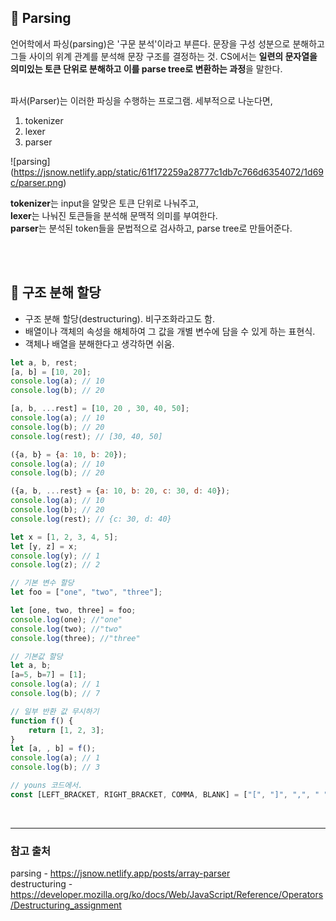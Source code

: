 ## 📌 Parsing
언어학에서 파싱(parsing)은 '구문 분석'이라고 부른다. 문장을 구성 성분으로 분해하고 그들 사이의 위계 관계를 분석해 문장 구조를 결정하는 것. CS에서는 **일련의 문자열을 의미있는 토큰 단위로 분해하고 이를 parse tree로 변환하는 과정**을 말한다.

<br>
파서(Parser)는 이러한 파싱을 수행하는 프로그램. 세부적으로 나눈다면,

1. tokenizer
2. lexer
3. parser

![parsing] (https://jsnow.netlify.app/static/61f172259a28777c1db7c766d6354072/1d69c/parser.png)

**tokenizer**는 input을 알맞은 토큰 단위로 나눠주고, <br>
**lexer**는 나눠진 토큰들을 분석해 문맥적 의미를 부여한다. <br> 
**parser**는 분석된 token들을 문법적으로 검사하고, parse tree로 만들어준다.

<br>
<br>

## 📌 구조 분해 할당
- 구조 분해 할당(destructuring). 비구조화라고도 함.
- 배열이나 객체의 속성을 해체하여 그 값을 개별 변수에 담을 수 있게 하는 표현식.
- 객체나 배열을 분해한다고 생각하면 쉬움.
```javascript
let a, b, rest;
[a, b] = [10, 20];
console.log(a); // 10
console.log(b); // 20

[a, b, ...rest] = [10, 20 , 30, 40, 50];
console.log(a); // 10
console.log(b); // 20
console.log(rest); // [30, 40, 50]

({a, b} = {a: 10, b: 20});
console.log(a); // 10
console.log(b); // 20

({a, b, ...rest} = {a: 10, b: 20, c: 30, d: 40});
console.log(a); // 10
console.log(b); // 20
console.log(rest); // {c: 30, d: 40}

let x = [1, 2, 3, 4, 5];
let [y, z] = x;
console.log(y); // 1
console.log(z); // 2
```
```javascript
// 기본 변수 할당
let foo = ["one", "two", "three"];

let [one, two, three] = foo;
console.log(one); //"one"
console.log(two); //"two"
console.log(three); //"three"

// 기본값 할당
let a, b;
[a=5, b=7] = [1];
console.log(a); // 1
console.log(b); // 7

// 일부 반환 값 무시하기
function f() {
    return [1, 2, 3];
}
let [a, , b] = f();
console.log(a); // 1
console.log(b); // 3
```
```javascript
// youns 코드에서.
const [LEFT_BRACKET, RIGHT_BRACKET, COMMA, BLANK] = ["[", "]", ",", " "]
```

<br>

---

### 참고 출처
parsing - <https://jsnow.netlify.app/posts/array-parser> <br>
destructuring - <https://developer.mozilla.org/ko/docs/Web/JavaScript/Reference/Operators/Destructuring_assignment>